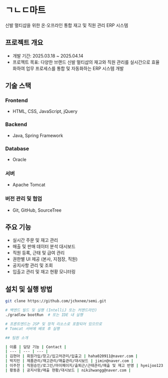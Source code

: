 # ㄱㄴㄷ마트
신발 멀티샵을 위한 온·오프라인 통합 재고 및 직원 관리 ERP 시스템

## 프로젝트 개요  
- 개발 기간: 2025.03.18 ~ 2025.04.14   
- 프로젝트 목표: 다양한 브랜드 신발 멀티샵의 재고와 직원 관리를 실시간으로 효율화하여 업무 프로세스를 통합 및 자동화하는 ERP 시스템 개발

## 기술 스택

### Frontend  
- HTML, CSS, JavaScript, jQuery  

### Backend  
- Java, Spring Framework  

### Database  
- Oracle  

### 서버  
- Apache Tomcat  

### 버전 관리 및 협업  
- Git, GitHub, SourceTree  

## 주요 기능
- 실시간 주문 및 재고 관리  
- 매출 및 판매 데이터 분석 대시보드  
- 직원 등록, 근태 및 급여 관리  
- 권한별 UI 제공 (본사, 지점장, 직원)  
- 공지사항 관리 및 조회  
- 입출고 관리 및 재고 현황 모니터링  

## 설치 및 실행 방법

```bash
git clone https://github.com/jchxnee/semi.git

# 백엔드 빌드 및 실행 (IntelliJ 또는 커맨드라인)
./gradlew bootRun  # 또는 IDE 내 실행

# 프론트엔드는 JSP 및 정적 리소스로 포함되어 있으므로
# Tomcat 서버에 배포 후 실행

## 팀원 소개

| 이름 | 담당 기능 | Contact |
| --- | --- | --- |
| 김현아 | 회원가입/창고/입고처관리/입출고 | haha020911@naver.com |
| 박지민 | 제품관리/재고관리/매출관리/대시보드 | jimin@naver.com |
| 이주찬 | 직원승인/로그인/마이페이지/출퇴근/근태관리/매출 및 재고 반영 | hyeijoo1234@naver.com |
| 황동준 | 공지사항/매출 현황/대시보드 | nikihwangg@naver.com |
